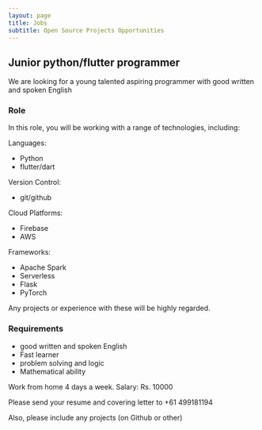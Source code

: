 ```yaml
---
layout: page
title: Jobs
subtitle: Open Source Projects Opportunities 
---
```


## Junior python/flutter programmer

We are looking for a young talented aspiring programmer with good written and spoken English

### Role

In this role, you will be working with a range of technologies, including:

Languages:

- Python 
- flutter/dart

Version Control:

- git/github

Cloud Platforms:

- Firebase
- AWS

Frameworks:

- Apache Spark
- Serverless
- Flask
- PyTorch 

Any projects or experience with these will be highly regarded.

### Requirements

- good written and spoken English
- Fast learner
- problem solving and logic
- Mathematical ability 

Work from home 4 days a week. Salary: Rs. 10000 

Please send your resume and covering letter to +61 499181194

Also, please include any projects (on Github or other)

